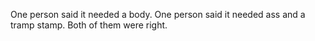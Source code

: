 One person said it needed a body.
One person said it needed ass and a tramp stamp.
Both of them were right.
